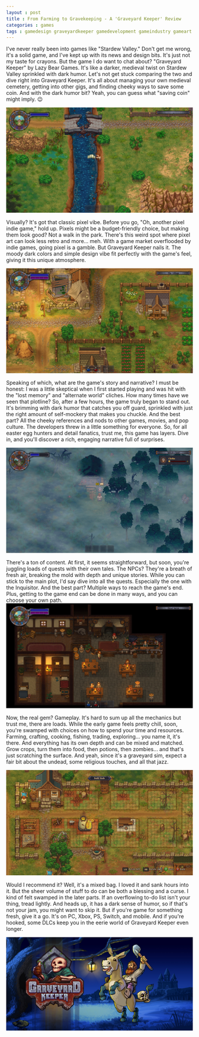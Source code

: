 ```yaml
---
layout : post
title : From Farming to Gravekeeping - A 'Graveyard Keeper' Review
categories : games
tags : gamedesign graveyardkeeper gamedevelopment gameindustry gameart gamegraphics gamestory gamemechanics gamecharacters
---
```


I've never really been into games like "Stardew Valley." Don't get me wrong, it's a solid game, and I've kept up with its news and design bits. It's just not my taste for crayons. But the game I do want to chat about? "Graveyard Keeper" by Lazy Bear Games. It's like a darker, medieval twist on Stardew Valley sprinkled with dark humor. Let's not get stuck comparing the two and dive right into Graveyard Keeper. It's all about managing your own medieval cemetery, getting into other gigs, and finding cheeky ways to save some coin. And with the dark humor bit? Yeah, you can guess what "saving coin" might imply. 😉

![Graveyard Keeper Poster](/assets/images/graveyard_keeper/graveyard-keeper-screenshot-river-corpse.jpg)


Visually? It's got that classic pixel vibe. Before you go, "Oh, another pixel indie game," hold up. Pixels might be a budget-friendly choice, but making them look good? Not a walk in the park. There's this weird spot where pixel art can look less retro and more... meh. With a game market overflooded by indie games, going pixel is a gamble. But Graveyard Keeper nails it. The moody dark colors and simple design vibe fit perfectly with the game's feel, giving it this unique atmosphere.

![Graveyard Keeper Screenshot Village](/assets/images/graveyard_keeper/graveyard-keeper-screenshot-village.jpg)

Speaking of which, what are the game's story and narrative? I must be honest: I was a little skeptical when I first started playing and was hit with the "lost memory" and "alternate world" cliches. How many times have we seen that plotline? So, after a few hours, the game truly began to stand out. It's brimming with dark humor that catches you off guard, sprinkled with just the right amount of self-mockery that makes you chuckle. And the best part? All the cheeky references and nods to other games, movies, and pop culture. The developers threw in a little something for everyone. So, for all easter egg hunters and detail fanatics, trust me, this game has layers. Dive in, and you'll discover a rich, engaging narrative full of surprises.

![Graveyard Keeper Screenshot Village](/assets/images/graveyard_keeper/graveyard-keeper-screenshot-npc.jpg)

There's a ton of content. At first, it seems straightforward, but soon, you're juggling loads of quests with their own tales. The NPCs? They're a breath of fresh air, breaking the mold with depth and unique stories. While you can stick to the main plot, I'd say dive into all the quests. Especially the one with the Inquisitor. And the best part? Multiple ways to reach the game's end. Plus, getting to the game end can be done in many ways, and you can choose your own path.
![Graveyard Keeper Screenshot Tavern](/assets/images/graveyard_keeper/graveyard-keeper-screenshot-tavern.jpg)

Now, the real gem? Gameplay. It's hard to sum up all the mechanics but trust me, there are loads. While the early game feels pretty chill, soon, you're swamped with choices on how to spend your time and resources. Farming, crafting, cooking, fishing, trading, exploring... you name it, it's there. And everything has its own depth and can be mixed and matched. Grow crops, turn them into food, then potions, then zombies... and that's just scratching the surface. And yeah, since it's a graveyard sim, expect a fair bit about the undead, some religious touches, and all that jazz.

![Graveyard Keeper Screenshot (credits Lazy Bear Games))](/assets/images/graveyard_keeper/graveyard-keeper-screenshot-build.jpg)

Would I recommend it? Well, it's a mixed bag. I loved it and sank hours into it. But the sheer volume of stuff to do can be both a blessing and a curse. I kind of felt swamped in the later parts. If an overflowing to-do list isn't your thing, tread lightly. And heads up, it has a dark sense of humor, so if that's not your jam, you might want to skip it. But if you're game for something fresh, give it a go. It's on PC, Xbox, PS, Switch, and mobile. And if you're hooked, some DLCs keep you in the eerie world of Graveyard Keeper even longer.

![Graveyard Keeper Poster](/assets/images/graveyard_keeper/graveyard-keeper-poster.jpg)

